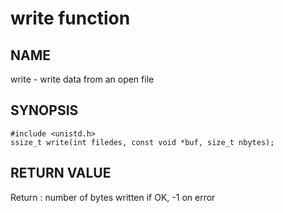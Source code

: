 # write function
## NAME
write - write data from an open file
## SYNOPSIS
```
#include <unistd.h>
ssize_t write(int filedes, const void *buf, size_t nbytes);
```
## RETURN VALUE
Return : number of bytes written if OK, -1 on error
